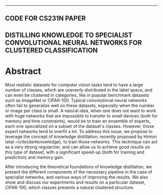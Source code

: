 -------------------------------------
CODE FOR CS231N PAPER
-------------------------------------
DISTILLING KNOWLEDGE TO SPECIALIST CONVOLUTIONAL NEURAL NETWORKS FOR CLUSTERED CLASSIFICATION
-------------------------------------

Abstract
============
Most realistic datasets for computer vision tasks tend to have a large number of classes, which are unevenly distributed in the label space, and can even be clustered in categories, like in popular benchmark datasets such as ImageNet or CIFAR-100. Typical convolutional neural networks often fail to generalize well on these datasets, especially when the number or image per class is small. A natural idea, when one does not want to work with huge networks that are impossible to transfer to small devices (both for memory and time constraints), would be to train an ensemble of experts, each one specialized on a subset of the dataset's classes. However, those expert networks tend to overfit a lot. To address this issue, we propose to leverage the concept of knowledge distillation, recently proposed by Hinton \etal ~\cite{darkknowledge}, to train those networks. This technique can act as a very strong regularizer, and can allow us to achieve good results on this type of dataset, with a significant speed-up (both for training and prediction) and memory gain.

After introducing the theoretical foundations of knowledge distillation, we present the different components of the necessary pipeline in the case of specialist networks, and various ways of improving the results. We also show and discuss our experiments and results on a particular dataset, CIFAR-100, which classes presents a natural clustered structure.
